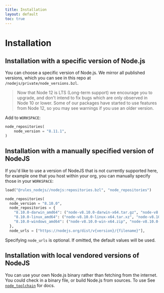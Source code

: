```yaml
---
title: Installation
layout: default
toc: true
---
```


# Installation

## Installation with a specific version of Node.js

You can choose a specific version of Node.js. We mirror all published versions, which you can see in this repo at `/nodejs/private/node_versions.bzl`.

> Now that Node 12 is LTS (Long-term support) we encourage you to upgrade, and don't intend to fix bugs which are only observed in Node 10 or lower.
> Some of our packages have started to use features from Node 12, so you may see warnings if you use an older version.

Add to `WORKSPACE`:

```python
node_repositories(
    node_version = "8.11.1",
)
```

## Installation with a manually specified version of NodeJS

If you'd like to use a version of NodeJS that is not currently supported here,
for example one that you host within your org, you can manually specify those in your `WORKSPACE`:

```python
load("@rules_nodejs//nodejs:repositories.bzl", "node_repositories")

node_repositories(
  node_version = "8.10.0",
  node_repositories = {
    "8.10.0-darwin_amd64": ("node-v8.10.0-darwin-x64.tar.gz", "node-v8.10.0-darwin-x64", "7d77bd35bc781f02ba7383779da30bd529f21849b86f14d87e097497671b0271"),
    "8.10.0-linux_amd64": ("node-v8.10.0-linux-x64.tar.xz", "node-v8.10.0-linux-x64", "92220638d661a43bd0fee2bf478cb283ead6524f231aabccf14c549ebc2bc338"),
    "8.10.0-windows_amd64": ("node-v8.10.0-win-x64.zip", "node-v8.10.0-win-x64", "936ada36cb6f09a5565571e15eb8006e45c5a513529c19e21d070acf0e50321b"),
  },
  node_urls = ["https://nodejs.org/dist/v{version}/{filename}"],
```

Specifying `node_urls` is optional. If omitted, the default values will be used.

## Installation with local vendored versions of NodeJS

You can use your own Node.js binary rather than fetching from the internet.
You could check in a binary file, or build Node.js from sources.
To use See [`node_toolchain`](./Core.md#node_toolchain) for docs.
